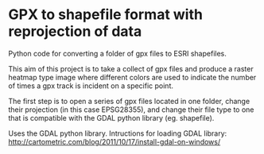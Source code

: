# GPX to shapefile format with reprojection of data
Python code for converting a folder of gpx files to ESRI shapefiles.

This aim of this project is to take a collect of gpx files and produce a raster heatmap type image where different colors are used to indicate the number of times a gpx track is incident on a specific point.

The first step is to open a series of gpx files located in one folder, change their projection (in this case EPSG28355), and change their file type to one that is compatible with the GDAL python library (eg. shapefile).

Uses the GDAL python library.  Intructions for loading GDAL library: http://cartometric.com/blog/2011/10/17/install-gdal-on-windows/
